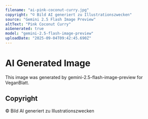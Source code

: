```yaml
---
filename: "ai-pink-coconut-curry.jpg"
copyright: "© Bild AI generiert zu Illustrationszwecken"
source: "Gemini 2.5 Flash Image Preview"
altText: "Pink Coconut Curry"
aiGenerated: true
model: "gemini-2.5-flash-image-preview"
uploadDate: "2025-09-04T09:42:45.690Z"
---
```


# AI Generated Image

This image was generated by gemini-2.5-flash-image-preview for VeganBlatt.

## Copyright
© Bild AI generiert zu Illustrationszwecken
